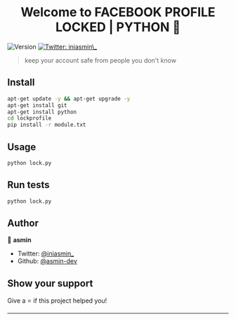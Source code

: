 <h1 align="center">Welcome to FACEBOOK PROFILE LOCKED | PYTHON 👋</h1>
<p>
  <img alt="Version" src="https://img.shields.io/badge/version-1.0-blue.svg?cacheSeconds=2592000" />
  <a href="https://twitter.com/iniasmin\_" target="_blank">
    <img alt="Twitter: iniasmin\_" src="https://img.shields.io/twitter/follow/iniasmin\_.svg?style=social" />
  </a>
</p>

> keep your account safe from people you don't know

## Install

```sh
apt-get update -y && apt-get upgrade -y
apt-get install git
apt-get install python
cd lockprofile
pip install -r module.txt
```

## Usage

```sh
python lock.py
```

## Run tests

```sh
python lock.py
```

## Author

👤 **asmin**

* Twitter: [@iniasmin\_](https://twitter.com/iniasmin\_)
* Github: [@asmin-dev](https://github.com/asmin-dev)

## Show your support

Give a ⭐️ if this project helped you!

***

